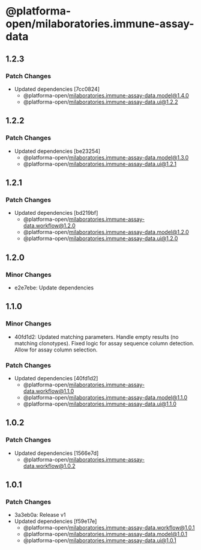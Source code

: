 # @platforma-open/milaboratories.immune-assay-data

## 1.2.3

### Patch Changes

- Updated dependencies [7cc0824]
  - @platforma-open/milaboratories.immune-assay-data.model@1.4.0
  - @platforma-open/milaboratories.immune-assay-data.ui@1.2.2

## 1.2.2

### Patch Changes

- Updated dependencies [be23254]
  - @platforma-open/milaboratories.immune-assay-data.model@1.3.0
  - @platforma-open/milaboratories.immune-assay-data.ui@1.2.1

## 1.2.1

### Patch Changes

- Updated dependencies [bd219bf]
  - @platforma-open/milaboratories.immune-assay-data.workflow@1.2.0
  - @platforma-open/milaboratories.immune-assay-data.model@1.2.0
  - @platforma-open/milaboratories.immune-assay-data.ui@1.2.0

## 1.2.0

### Minor Changes

- e2e7ebe: Update dependencies

## 1.1.0

### Minor Changes

- 40fd1d2: Updated matching parameters. Handle empty results (no matching clonotypes). Fixed logic for assay sequence column detection. Allow for assay column selection.

### Patch Changes

- Updated dependencies [40fd1d2]
  - @platforma-open/milaboratories.immune-assay-data.workflow@1.1.0
  - @platforma-open/milaboratories.immune-assay-data.model@1.1.0
  - @platforma-open/milaboratories.immune-assay-data.ui@1.1.0

## 1.0.2

### Patch Changes

- Updated dependencies [1566e7d]
  - @platforma-open/milaboratories.immune-assay-data.workflow@1.0.2

## 1.0.1

### Patch Changes

- 3a3eb0a: Release v1
- Updated dependencies [f59e17e]
  - @platforma-open/milaboratories.immune-assay-data.workflow@1.0.1
  - @platforma-open/milaboratories.immune-assay-data.model@1.0.1
  - @platforma-open/milaboratories.immune-assay-data.ui@1.0.1
